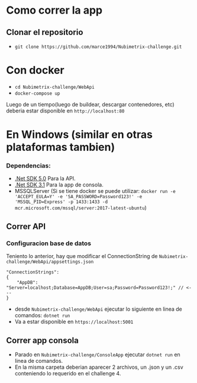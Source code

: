 # Como correr la app
## Clonar el repositorio
- ```git clone https://github.com/marce1994/Nubimetrix-challenge.git```
# Con docker
- ```cd Nubimetrix-challenge/WebApi```
- ```docker-compose up```

Luego de un tiempo(luego de buildear, descargar contenedores, etc) deberia estar disponible en ```http://localhost:80```

# En Windows (similar en otras plataformas tambien)

### Dependencias:

- [.Net SDK 5.0](https://dotnet.microsoft.com/download/dotnet/5.0) Para la API.
- [.Net SDK 3.1](https://dotnet.microsoft.com/download/dotnet-core/3.1) Para la app de consola.
- MSSQLServer (Si se tiene docker se puede utilizar: ```docker run -e 'ACCEPT_EULA=Y' -e 'SA_PASSWORD=Password123!' -e 'MSSQL_PID=Express' -p 1433:1433 -d mcr.microsoft.com/mssql/server:2017-latest-ubuntu```)

## Correr API
### Configuracion base de datos

Teniento lo anterior, hay que modificar el ConnectionString de ```Nubimetrix-challenge/WebApi/appsettings.json```

```
"ConnectionStrings":
{
    "AppDB": "Server=localhost;Database=AppDB;User=sa;Password=Password123!;" // <---
}
```

- desde ```Nubimetrix-challenge/WebApi``` ejecutar lo siguiente en linea de comandos: ``` dotnet run ```
- Va a estar disponible en ```https://localhost:5001```

## Correr app consola

- Parado en ```Nubimetrix-challenge/ConsoleApp``` ejecutar ```dotnet run``` en linea de comandos.
- En la misma carpeta deberian aparecer 2 archivos, un .json y un .csv conteniendo lo requerido en el challenge 4.
